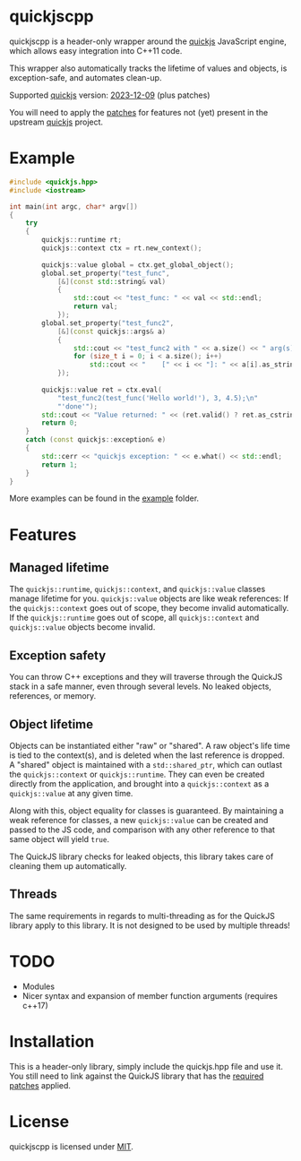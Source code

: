 # quickjscpp

quickjscpp is a header-only wrapper around the [quickjs](https://bellard.org/quickjs/) JavaScript engine, which allows easy integration into C++11 code.

This wrapper also automatically tracks the lifetime of values and objects, is exception-safe, and automates clean-up.

Supported [quickjs](https://bellard.org/quickjs/) version: [2023-12-09](https://bellard.org/quickjs/quickjs-2023-12-09.tar.xz) (plus patches)

You will need to apply the [patches](patches) for features not (yet) present in the upstream [quickjs](https://bellard.org/quickjs/) project.

# Example
```cpp
#include <quickjs.hpp>
#include <iostream>

int main(int argc, char* argv[])
{
	try
	{
		quickjs::runtime rt;
		quickjs::context ctx = rt.new_context();
		
		quickjs::value global = ctx.get_global_object();
		global.set_property("test_func",
			[&](const std::string& val)
			{
				std::cout << "test_func: " << val << std::endl;
				return val;
			});
		global.set_property("test_func2",
			[&](const quickjs::args& a)
			{
				std::cout << "test_func2 with " << a.size() << " arg(s):" << std::endl;
				for (size_t i = 0; i < a.size(); i++)
					std::cout << "    [" << i << "]: " << a[i].as_string() << std::endl;
			});
		
		quickjs::value ret = ctx.eval(
			"test_func2(test_func('Hello world!'), 3, 4.5);\n"
			"'done'");
		std::cout << "Value returned: " << (ret.valid() ? ret.as_cstring() : "[invalid]") << std::endl;
		return 0;
	}
	catch (const quickjs::exception& e)
	{
		std::cerr << "quickjs exception: " << e.what() << std::endl;
		return 1;
	}
}
```

More examples can be found in the [example](example) folder.

# Features

## Managed lifetime

The `quickjs::runtime`, `quickjs::context`, and `quickjs::value` classes manage lifetime for you. `quickjs::value` objects are like weak references: If the `quickjs::context` goes out of scope, they become invalid automatically. If the `quickjs::runtime` goes out of scope, all `quickjs::context` and `quickjs::value` objects become invalid.

## Exception safety

You can throw C++ exceptions and they will traverse through the QuickJS stack in a safe manner, even through several levels. No leaked objects, references, or memory.

## Object lifetime

Objects can be instantiated either "raw" or "shared". A raw object's life time is tied to the context(s), and is deleted when the last reference is dropped. A "shared" object is maintained with a `std::shared_ptr`, which can outlast the `quickjs::context` or `quickjs::runtime`. They can even be created directly from the application, and brought into a `quickjs::context` as a `quickjs::value` at any given time.

Along with this, object equality for classes is guaranteed. By maintaining a weak reference for classes, a new `quickjs::value` can be created and passed to the JS code, and comparison with any other reference to that same object will yield `true`.

The QuickJS library checks for leaked objects, this library takes care of cleaning them up automatically.

## Threads

The same requirements in regards to multi-threading as for the QuickJS library apply to this library. It is not designed to be used by multiple threads!

# TODO

* Modules
* Nicer syntax and expansion of member function arguments (requires c++17)

# Installation

This is a header-only library, simply include the quickjs.hpp file and use it. You still need to link against the QuickJS library that has the [required patches](patches) applied.

# License
quickjscpp is licensed under [MIT](https://opensource.org/licenses/MIT).
